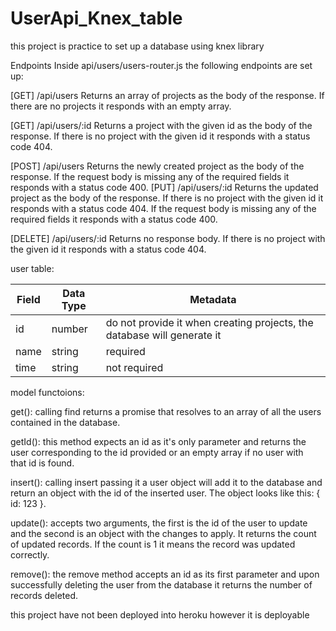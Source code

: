 # UserApi_Knex_table 
this project is practice to set up a database using knex library 

Endpoints
Inside api/users/users-router.js the following endpoints are set up:

 [GET] /api/users
Returns an array of projects as the body of the response.
If there are no projects it responds with an empty array.

 [GET] /api/users/:id
Returns a project with the given id as the body of the response.
If there is no project with the given id it responds with a status code 404.

 [POST] /api/users
Returns the newly created project as the body of the response.
If the request body is missing any of the required fields it responds with a status code 400.
 [PUT] /api/users/:id
Returns the updated project as the body of the response.
If there is no project with the given id it responds with a status code 404.
If the request body is missing any of the required fields it responds with a status code 400.

[DELETE] /api/users/:id
Returns no response body.
If there is no project with the given id it responds with a status code 404.
 
 
 user table: 
 
 | Field       | Data Type | Metadata                                                               |
| ----------- | --------- | ----------------------------------------------------------------------- |
| id          | number    | do not provide it when creating projects, the database will generate it |
| name        | string    | required                                                                |
| time        | string    | not required                                                                |


 
 model functoions: 
 
 
 get(): calling find returns a promise that resolves to an array of all the users contained in the database.
 
getId(): this method expects an id as it's only parameter and returns the user corresponding to the id provided or an empty array if no user with that id is found.

insert(): calling insert passing it a user object will add it to the database and return an object with the id of the inserted user. The object looks like this: { id: 123 }.

update(): accepts two arguments, the first is the id of the user to update and the second is an object with the changes to apply. It returns the count of updated records. If the count is 1 it means the record was updated correctly.

remove(): the remove method accepts an id as its first parameter and upon successfully deleting the user from the database it returns the number of records deleted.


this project have not been deployed into heroku however it is deployable

